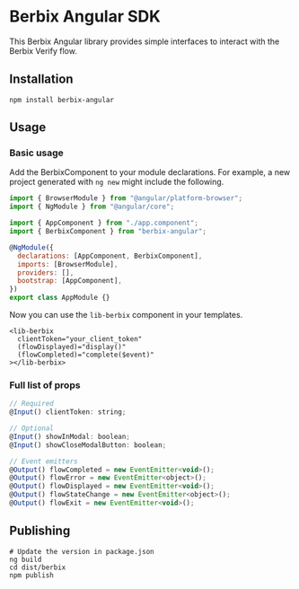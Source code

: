 # Berbix Angular SDK

This Berbix Angular library provides simple interfaces to interact with the Berbix Verify flow.

## Installation

    npm install berbix-angular

## Usage

### Basic usage

Add the BerbixComponent to your module declarations. For example, a new project generated
with `ng new` might include the following.

```js
import { BrowserModule } from "@angular/platform-browser";
import { NgModule } from "@angular/core";

import { AppComponent } from "./app.component";
import { BerbixComponent } from "berbix-angular";

@NgModule({
  declarations: [AppComponent, BerbixComponent],
  imports: [BrowserModule],
  providers: [],
  bootstrap: [AppComponent],
})
export class AppModule {}
```

Now you can use the `lib-berbix` component in your templates.

```
<lib-berbix
  clientToken="your_client_token"
  (flowDisplayed)="display()"
  (flowCompleted)="complete($event)"
></lib-berbix>
```

### Full list of props

```js
// Required
@Input() clientToken: string;

// Optional
@Input() showInModal: boolean;
@Input() showCloseModalButton: boolean;

// Event emitters
@Output() flowCompleted = new EventEmitter<void>();
@Output() flowError = new EventEmitter<object>();
@Output() flowDisplayed = new EventEmitter<void>();
@Output() flowStateChange = new EventEmitter<object>();
@Output() flowExit = new EventEmitter<void>();
```

## Publishing

    # Update the version in package.json
    ng build
    cd dist/berbix
    npm publish
